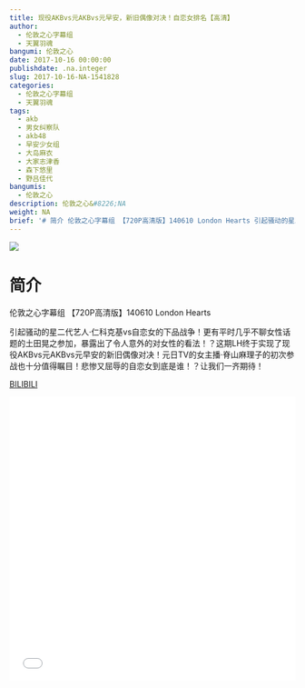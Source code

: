 ```yaml
---
title: 现役AKBvs元AKBvs元早安，新旧偶像对决！自恋女排名【高清】
author:
  - 伦敦之心字幕组
  - 天翼羽魂
bangumi: 伦敦之心
date: 2017-10-16 00:00:00
publishdate: .na.integer
slug: 2017-10-16-NA-1541828
categories:
  - 伦敦之心字幕组
  - 天翼羽魂
tags:
  - akb
  - 男女纠察队
  - akb48
  - 早安少女组
  - 大岛麻衣
  - 大家志津香
  - 森下悠里
  - 野吕佳代
bangumis:
  - 伦敦之心
description: 伦敦之心&#8226;NA
weight: NA
brief: '# 简介 伦敦之心字幕组 【720P高清版】140610 London Hearts 引起骚动的星二代艺人·仁科克基vs自恋女的下品战争！更有平时几乎不聊女性话题的土田晃之参加，暴露出了令人意外的对女性的看法！？这期LH终于实现了现役AKBvs元AKBvs元早安的新旧偶像对决！元日TV的女主播·脊山麻理子的初次参战也十分值得瞩目！悲惨又屈辱的自恋女到底是谁！？让我们一齐期待！'
---
```


![](https://i.imgur.com/IAyZQX0.jpg)

# 简介  
伦敦之心字幕组 【720P高清版】140610 London Hearts

引起骚动的星二代艺人·仁科克基vs自恋女的下品战争！更有平时几乎不聊女性话题的土田晃之参加，暴露出了令人意外的对女性的看法！？这期LH终于实现了现役AKBvs元AKBvs元早安的新旧偶像对决！元日TV的女主播·脊山麻理子的初次参战也十分值得瞩目！悲惨又屈辱的自恋女到底是谁！？让我们一齐期待！

  [BILIBILI](https://www.bilibili.com/video/av1541828/)


<div class="vcontainer">  <iframe class='video' src="//www.bilibili.com/blackboard/player.html?aid=1541828" width="100%" height="500" frameborder="0" allowfullscreen="allowfullscreen"></iframe></div>
